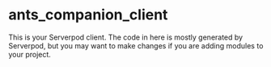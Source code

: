 # ants_companion_client

This is your Serverpod client. The code in here is mostly generated by
Serverpod, but you may want to make changes if you are adding modules to your
project.
